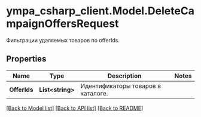 # ympa_csharp_client.Model.DeleteCampaignOffersRequest
Фильтрации удаляемых товаров по offerIds. 

## Properties

Name | Type | Description | Notes
------------ | ------------- | ------------- | -------------
**OfferIds** | **List&lt;string&gt;** | Идентификаторы товаров в каталоге. | 

[[Back to Model list]](../README.md#documentation-for-models) [[Back to API list]](../README.md#documentation-for-api-endpoints) [[Back to README]](../README.md)

